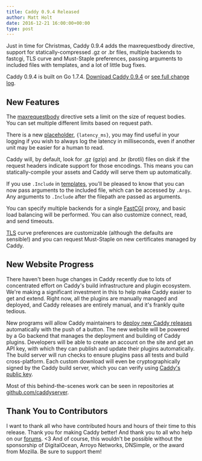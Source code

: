 ```yaml
---
title: Caddy 0.9.4 Released
author: Matt Holt
date: 2016-12-21 16:00:00+00:00
type: post
---
```


Just in time for Christmas, Caddy 0.9.4 adds the maxrequestbody directive, support for statically-compressed .gz or .br files, multiple backends to fastcgi, TLS curve and Must-Staple preferences, passing arguments to included files with templates, and a lot of little bug fixes.

Caddy 0.9.4 is built on Go 1.7.4. [Download Caddy 0.9.4](/download) or [see full change log](https://github.com/mholt/caddy/releases/tag/v0.9.4).

## New Features

The [maxrequestbody](/docs/maxrequestbody) directive sets a limit on the size of request bodies. You can set multiple different limits based on request path.

There is a new [placeholder](/docs/placeholders), `{latency_ms}`, you may find useful in your logging if you wish to always log the latency in milliseconds, even if another unit may be easier for a human to read.

Caddy will, by default, look for .gz (gzip) and .br (brotli) files on disk if the request headers indicate support for those encodings. This means you can statically-compile your assets and Caddy will serve them up automatically.

If you use `.Include` in [templates](/docs/template-actions), you'll be pleased to know that you can now pass arguments to the included file, which can be accessed by `.Args`. Any arguments to `.Include` after the filepath are passed as arguments.

You can specify multiple backends for a single [FastCGI](/docs/fastcgi) proxy, and basic load balancing will be performed. You can also customize connect, read, and send timeouts.

[TLS](/docs/tls) curve preferences are customizable (although the defaults are sensible!) and you can request Must-Staple on new certificates managed by Caddy.


## New Website Progress

There haven't been huge changes in Caddy recently due to lots of concentrated effort on Caddy's build infrastructure and plugin ecosystem. We're making a significant investment in this to help make Caddy easier to get and extend. Right now, all the plugins are manually managed and deployed, and Caddy releases are entirely manual, and it's frankly quite tedious.

New programs will allow Caddy maintainers to [deploy new Caddy releases](https://github.com/caddyserver/releaser) automatically with the push of a button. The new website will be powered by a Go backend that manages the deployment and building of Caddy plugins. Developers will be able to create an account on the site and get an API key, with which they can publish and update their plugins automatically. The build server will run checks to ensure plugins pass all tests and build cross-platform. Each custom download will even be cryptographically signed by the Caddy build server, which you can verify using [Caddy's public key](https://keybase.io/caddy).

Most of this behind-the-scenes work can be seen in repositories at [github.com/caddyserver](https://github.com/caddyserver).

## Thank You to Contributors

I want to thank all who have contributed hours and hours of their time to this release. Thank you for making Caddy better! And thank you to all who help on our [forums](https://forum.caddyserver.com). &lt;3 And of course, this wouldn't be possible without the sponsorship of DigitalOcean, Arroyo Networks, DNSimple, or the award from Mozilla. Be sure to support them!

